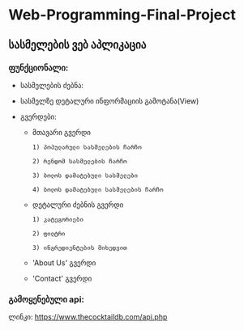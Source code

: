 ﻿# Web-Programming-Final-Project

## სასმელების ვებ აპლიკაცია

### ფუნქციონალი:

* სასმელების ძებნა:



	
* სასმელზე დეტალური ინფორმაციის გამოტანა(View)

* გვერდები:
	* მთავარი გვერდი
		~~~
		1) პოპულარული სასმელების ჩარჩო

		2) რენდომ სასმელების ჩარჩო

		3) ბოლოს დამატებული სასმელები

		4) ბოლოს დამატებული სასმელების ჩარჩო
		~~~

	* დეტალური ძებნის გვერდი
		~~~
		1) კატეგორიები

		2) ფილტრი

		3) ინგრედიენტების მიხედვით
		~~~

	* 'About Us' გვერდი

	* 'Contact' გვერდი

### გამოყენებული api:
ლინკი: https://www.thecocktaildb.com/api.php



